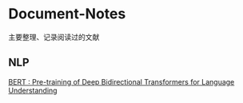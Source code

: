 # Document-Notes

主要整理、记录阅读过的文献

## NLP

[BERT : Pre-training of Deep Bidirectional Transformers for Language Understanding]()
